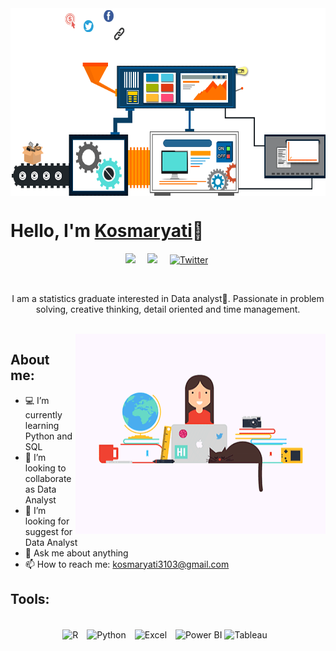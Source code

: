 <img align="center" alt="GIF" src="https://github.com/Kosmaryati13/Kosmaryati13/blob/main/Gif.gif?raw=true" width="900" height="300" />

<br>

# Hello, I'm [Kosmaryati](https://kosmaryati.wordpress.com/)👋

<p align="center">
<a href="https://www.linkedin.com/in/kosmaryati/"><img src="https://img.shields.io/badge/linkedin-%230077B5.svg?&style=for-the-badge&logo=linkedin&logoColor=white" /></a>&nbsp;&nbsp;&nbsp;&nbsp;
<a href="mailto:kosmaryati3103@gmail.com?subject=Olá%20Stefany"><img src="https://img.shields.io/badge/gmail-%23D14836.svg?&style=for-the-badge&logo=gmail&logoColor=white" /></a>&nbsp;&nbsp;&nbsp;&nbsp;
<a href="https://twitter.com/kosmaryati_313"><img src="https://img.shields.io/badge/Twitter-1DA1F2?style=for-the-badge&logo=twitter&logoColor=white" alt="Twitter" /></a>&nbsp;
</p>

<br>

<p align="center">I am a statistics graduate interested in Data analyst💙. Passionate in problem solving, creative thinking, detail oriented
and time management.</p>
<br>

<img align="right" alt="GIF" src="https://github.com/Kosmaryati13/Kosmaryati13/blob/main/Gif1.gif?raw=true" width="400" height="320" />

## About me:

- 💻 I’m currently learning Python and SQL
- 👯 I’m looking to collaborate as Data Analyst
- 🤔 I’m looking for suggest for Data Analyst
- 💬 Ask me about anything
- 📫 How to reach me: kosmaryati3103@gmail.com

## Tools:

<p align="center">
<br />
<img align="center" alt="R" width="30px" src="https://upload.wikimedia.org/wikipedia/commons/thumb/1/1b/R_logo.svg/640px-R_logo.svg.png?20100317150552" style="padding-right:10px;" />
<img align="center" alt="Python" width="30px" src="https://upload.wikimedia.org/wikipedia/commons/thumb/c/c3/Python-logo-notext.svg/110px-Python-logo-notext.svg.png?20100317150552" style="padding-right:10px;" />
<img align="center" alt="Excel" width="30px" src="https://is2-ssl.mzstatic.com/image/thumb/Purple126/v4/a8/fd/5a/a8fd5a84-c6f1-355f-3b9f-6e86598efaa3/XCEL.png/1200x630bb.png" style="padding-right:10px;" />
<img align="center" alt="Power BI" width="30px" src="https://powerbi.microsoft.com/pictures/application-logos/svg/powerbi.svg" style="padding-right:0px;" />
<img align="center" alt="Tableau" width="50px" src="https://logos-world.net/wp-content/uploads/2021/10/Tableau-Symbol.png" style="padding-right:10px;" />
</p>
<br />
